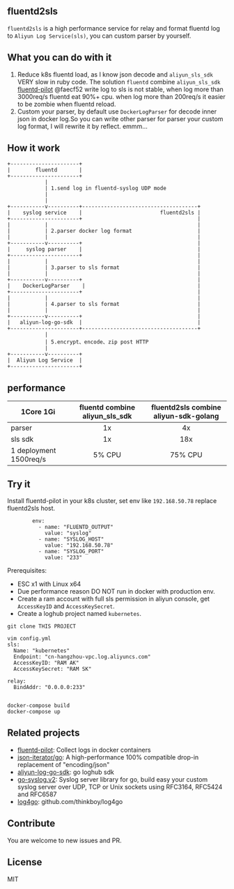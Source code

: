 ## fluentd2sls

`fluentd2sls` is a high performance service for relay and format fluentd log to `Aliyun Log Service(sls)`, you can custom parser by yourself.


## What you can do with it

1. Reduce k8s fluentd load, as I know json decode and `aliyun_sls_sdk` VERY slow in ruby code. The solution `fluentd` combine `aliyun_sls_sdk` [fluentd-pilot](https://github.com/AliyunContainerService/fluentd-pilot) @faecf52 write log to sls is not stable, when log more than 3000req/s fluentd eat 90%+ cpu. when log more than 200req/s it easier to be zombie when fluentd reload.
2. Custom your parser, by default use `DockerLogParser` for decode inner json in docker log.So you can write other parser for parser your custom log format, I will rewrite it by reflect. emmm...

## How it work
```
+----------------------+
|        fluentd       |
+----------------------+
            |
            | 1.send log in fluentd-syslog UDP mode
            | 
            |
+-----------v----------+-------------------------------------+
|    syslog service    |                         fluentd2sls |
+----------------------+                                     |
|           |                                                |
|           | 2.parser docker log format                     |
|           |                                                |
+-----------v----------+                                     |
|     syslog parser    |                                     |
+----------------------+                                     |
|           |                                                |
|           | 3.parser to sls format                         |
|           |                                                |
+-----------v----------+                                     |
|    DockerLogParser    |                                    |
+----------------------+                                     |
|           |                                                |
|           | 4.parser to sls format                         |
|           |                                                |
+-----------v----------+                                     |
|   aliyun-log-go-sdk  |                                     |
+----------------------+-------------------------------------+
            |
            | 5.encrypt、encode、zip post HTTP
            |
+-----------v----------+
|  Aliyun Log Service  |
+----------------------+
```

## performance

|1Core 1Gi | fluentd combine aliyun_sls_sdk | fluentd2sls combine aliyun-sdk-golang |
| -------  |:--:| :--:|
| parser   | 1x | 4x  |
| sls sdk  | 1x | 18x |
| 1 deployment 1500req/s  | 5% CPU | 75% CPU |

## Try it
Install fluentd-pilot in your k8s cluster, set env like `192.168.50.78` replace fluentd2sls host.

```
        env:
          - name: "FLUENTD_OUTPUT"
            value: "syslog"
          - name: "SYSLOG_HOST"
            value: "192.168.50.78"
          - name: "SYSLOG_PORT"
            value: "233"

```

Prerequisites:

- ESC x1 with Linux x64
- Due performance reason DO NOT run in docker with production env.
- Create a ram account with full sls permission in aliyun console, get `AccessKeyID` and `AccessKeySecret`.
- Create a loghub project named `kubernetes`.

```
git clone THIS PROJECT

vim config.yml
sls:
  Name: "kubernetes"
  Endpoint: "cn-hangzhou-vpc.log.aliyuncs.com"
  AccessKeyID: "RAM AK"
  AccessKeySecret: "RAM SK"

relay:
  BindAddr: "0.0.0.0:233"


docker-compose build
docker-compose up
```

## Related projects

- [fluentd-pilot](https://github.com/AliyunContainerService/fluentd-pilot): Collect logs in docker containers
- [json-iterator/go](https://github.com/json-iterator/go): A high-performance 100% compatible drop-in replacement of "encoding/json"
- [aliyun-log-go-sdk](github.com/aliyun/aliyun-log-go-sdk): go loghub sdk
- [go-syslog.v2](github.com/aliyun/aliyun-log-go-sdk): Syslog server library for go, build easy your custom syslog server over UDP, TCP or Unix sockets using RFC3164, RFC5424 and RFC6587
- [log4go](github.com/thinkboy/log4go): github.com/thinkboy/log4go

## Contribute

You are welcome to new issues and PR.

## License
MIT

